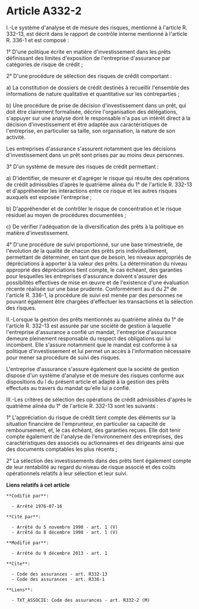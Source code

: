# Article A332-2

I.-Le système d'analyse et de mesure des risques, mentionné à l'article R. 332-13, est décrit dans le rapport de contrôle
interne mentionné à l'article R. 336-1 et est composé : 

1° D'une politique écrite en matière d'investissement dans les prêts définissant des limites d'exposition de l'entreprise
d'assurance par catégories de risque de crédit ; 

2° D'une procédure de sélection des risques de crédit comportant : 

a) La constitution de dossiers de crédit destinés à recueillir l'ensemble des informations de nature qualitative et
quantitative sur les contreparties ; 

b) Une procédure de prise de décision d'investissement dans un prêt, qui doit être clairement formalisée, décrire
l'organisation des délégations, s'appuyer sur une analyse dont le responsable n'a pas un intérêt direct à la décision
d'investissement et être adaptée aux caractéristiques de l'entreprise, en particulier sa taille, son organisation, la nature
de son activité. 

Les entreprises d'assurance s'assurent notamment que les décisions d'investissement dans un prêt sont prises par au moins
deux personnes. 

3° D'un système de mesure des risques de crédit permettant : 

a) D'identifier, de mesurer et d'agréger le risque qui résulte des opérations de crédit admissibles d'après le quatrième
alinéa du 1° de l'article R. 332-13 et d'appréhender les interactions entre ce risque et les autres risques auxquels est
exposée l'entreprise ; 

b) D'appréhender et de contrôler le risque de concentration et le risque résiduel au moyen de procédures documentées ; 

c) De vérifier l'adéquation de la diversification des prêts à la politique en matière d'investissement. 

4° D'une procédure de suivi proportionné, sur une base trimestrielle, de l'évolution de la qualité de chacun des prêts pris
individuellement, permettant de déterminer, en tant que de besoin, les niveaux appropriés de dépréciations à apporter à la
valeur des prêts. La détermination du niveau approprié des dépréciations tient compte, le cas échéant, des garanties pour
lesquelles les entreprises d'assurance doivent s'assurer des possibilités effectives de mise en œuvre et de l'existence d'une
évaluation récente réalisée sur une base prudente. Conformément au d du 2° de l'article R. 336-1, la procédure de suivi est
menée par des personnes ne pouvant également être chargées d'effectuer les transactions et la sélection des risques. 

II.-Lorsque la gestion des prêts mentionnés au quatrième alinéa du 1° de l'article R. 332-13 est assurée par une société de
gestion à laquelle l'entreprise d'assurance a confié un mandat, l'entreprise d'assurance demeure pleinement responsable du
respect des obligations qui lui incombent. Elle s'assure notamment que le mandat est conforme à sa politique d'investissement
et lui permet un accès à l'information nécessaire pour mener sa procédure de suivi des risques. 

L'entreprise d'assurance s'assure également que la société de gestion dispose d'un système d'analyse et de mesure des risques
conforme aux dispositions du I du présent article et adapté à la gestion des prêts effectués au travers du mandat qu'elle lui
a confié. 

III.-Les critères de sélection des opérations de crédit admissibles d'après le quatrième alinéa du 1° de l'article R. 332-13
sont les suivants : 

1° L'appréciation du risque de crédit tient compte des éléments sur la situation financière de l'emprunteur, en particulier
sa capacité de remboursement, et, le cas échéant, des garanties reçues. Elle doit tenir compte également de l'analyse de
l'environnement des entreprises, des caractéristiques des associés ou actionnaires et des dirigeants ainsi que des documents
comptables les plus récents ; 

2° La sélection des investissements dans des prêts tient également compte de leur rentabilité au regard du niveau de risque
associé et des coûts opérationnels relatifs à leur sélection et leur suivi.

**Liens relatifs à cet article**

	**Codifié par**:

	  - Arrêté 1976-07-16

	**Cité par**:

	  - Arrêté du 5 novembre 1990 - art. 1 (V)
	  - Arrêté du 8 décembre 1998 - art. 1 (V)

	**Modifié par**:

	  - Arrêté du 9 décembre 2013 - art. 1

	**Cite**:

	  - Code des assurances - art. R332-13
	  - Code des assurances - art. R336-1

	**Liens**:

	  - TXT_ASSOCIE: Code des assurances - art. R332-2 (M)
